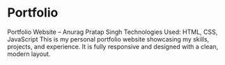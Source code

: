 # Portfolio
Portfolio Website – Anurag Pratap Singh  Technologies Used: HTML, CSS, JavaScript  This is my personal portfolio website showcasing my skills, projects, and experience. It is fully responsive and designed with a clean, modern layout.
